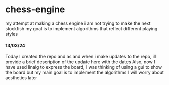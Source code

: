 # chess-engine
 my attempt at making a chess engine
 i am not trying to make the next stockfish
 my goal is to implement algorithms that reflect different playing styles
#### 13/03/24
Today I created the repo and as and when i make updates to the repo, ill provide a brief description of the update here with the dates
Also, now I have used linalg to express the board, I was thinking of using a gui to show the board but my main goal is to implement the algorithms
I will worry about aesthetics later

